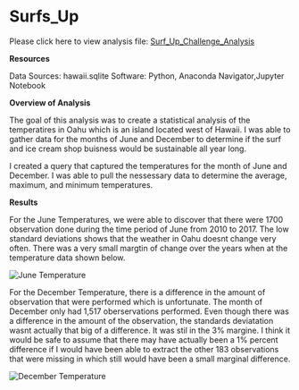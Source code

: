 # Surfs_Up


 Please click here to view analysis file: <a href="https://github.com/Jaila28/Surfs_Up/blob/e2e842dccec3fdce4e1bc7e9631973986568583a/SurfsUp_Challenge.ipynb.ipynb">Surf_Up_Challenge_Analysis<a/>
  
  
**Resources**
 
Data Sources: hawaii.sqlite
Software: Python, Anaconda Navigator,Jupyter Notebook
  
  **Overview of Analysis**
  
  The goal of this analysis was to create a statistical analysis of the temperatires in Oahu which is an island located west of Hawaii. 
  I was able to gather data for the months of June and December to determine if the surf and ice cream shop buisness would be sustainable
  all year long. 
  
  I created a query that captured the temperatures for the month of June and December. I was able to pull the nessessary data to determine 
  the average, maximum, and minimum temperatures.
  
  **Results**
  
  For the June Temperatures, we were able to discover that there were 1700 observation done during the time period of June from 2010 to 2017. The low 
  standard deviations shows that the weather in Oahu doesnt change very often. There was a very small margtin of change over the years when at the temperature
  data shown below.
  
  
![June Temperature](https://user-images.githubusercontent.com/95897077/157553984-744bb2b5-4d76-4d4a-82c3-1b0bdbbd004d.PNG)
  
  
  For the December Temperature, there is a difference in the amount of observation that were performed which is unfortunate. The month of December only had 1,517 oberservations performed. Even though there was a difference in the amount of the observation, the standards deviatation wasnt actually that big of a difference. It was stil in the 3% margine. I think it would be safe to assume that there may have actually been a 1% percent difference if I would have been able to extract the other 183 observations that were missing in which still would have been a small marginal difference.

  ![December Temperature](https://user-images.githubusercontent.com/95897077/157554912-7b6a97e8-6398-4f54-b580-3c32e35d4108.PNG)
